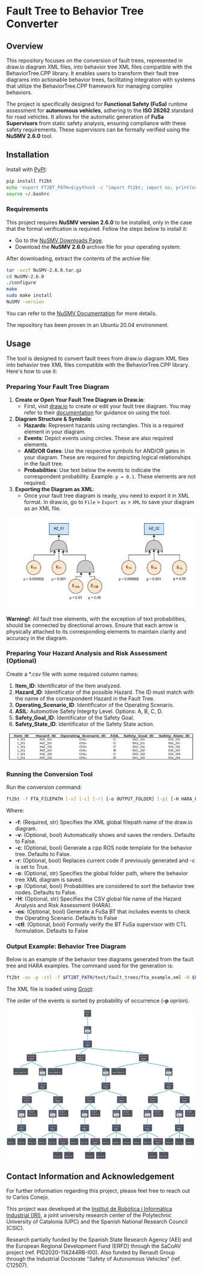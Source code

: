 # Fault Tree to Behavior Tree Converter

## Overview

This repository focuses on the conversion of fault trees, represented in draw.io diagram XML files, into behavior tree XML files compatible with the BehaviorTree.CPP library. It enables users to transform their fault tree diagrams into actionable behavior trees, facilitating integration with systems that utilize the BehaviorTree.CPP framework for managing complex behaviors.

The project is specifically designed for **Functional Safety (FuSa)** runtime assessment for **autonomous vehicles**, adhering to the **ISO 26262** standard for road vehicles. It allows for the automatic generation of **FuSa Supervisors** from static safety analysis, ensuring compliance with these safety requirements. These supervisors can be formally verified using the **NuSMV 2.6.0** tool.

## Installation

Install with [PyPI](https://pypi.org/project/ft2bt/):

```bash
pip install ft2bt
echo 'export FT2BT_PATH=$(python3 -c "import ft2bt; import os; print(os.path.dirname(ft2bt.__file__))")' >> ~/.bashrc
source ~/.bashrc
```

### Requirements

This project requires **NuSMV version 2.6.0** to be installed, only in the case that the formal verification is required. Follow the steps below to install it:

- Go to the [NuSMV Downloads Page](https://nusmv.fbk.eu/downloads.html).
- Download the **NuSMV 2.6.0** archive file for your operating system.

After downloading, extract the contents of the archive file:

```bash
tar -xvzf NuSMV-2.6.0.tar.gz
cd NuSMV-2.6.0
./configure
make
sudo make install
NuSMV -version
```

You can refer to the [NuSMV Documentation](https://nusmv.fbk.eu/userman/v26/nusmv.pdf) for more details.

The repository has been proven in an Ubuntu 20.04 environment.

## Usage

The tool is designed to convert fault trees from draw.io diagram XML files into behavior tree XML files compatible with the BehaviorTree.CPP library. Here's how to use it:

### Preparing Your Fault Tree Diagram

1. **Create or Open Your Fault Tree Diagram in Draw.io**:
    * First, visit [draw.io](https://draw.io/) to create or edit your fault tree diagram. You may refer to their [documentation](https://www.drawio.com/doc/) for guidance on using the tool.
2. **Diagram Structure & Symbols**:
    * **Hazards**: Represent hazards using rectangles. This is a required element in your diagram.
    * **Events**: Depict events using circles. These are also required elements.
    * **AND/OR Gates**: Use the respective symbols for AND/OR gates in your diagram. These are required for depicting logical relationships in the fault tree.
    * **Probabilities**: Use text below the events to indicate the correspondent probability. Example: `p = 0.1`. These elements are not required.
3. **Exporting the Diagram as XML**:
    * Once your fault tree diagram is ready, you need to export it in XML format. In draw.io, go to `File` > `Export as` > `XML` to save your diagram as an XML file.

<p align="center">
  <img src="https://raw.githubusercontent.com/cconejob/ft2bt_converter/master/ft2bt/test/fault_trees/fta_example.png" alt="Fault Tree Example">
</p>

**Warning!**: All fault tree elements, with the exception of text probabilities, should be connected by directional arrows. Ensure that each arrow is physically attached to its corresponding elements to maintain clarity and accuracy in the diagram.

### Preparing Your Hazard Analysis and Risk Assessment (Optional)

Create a *.csv file with some required column names:

1. **Item_ID**: Identificator of the Item analyzed.
2. **Hazard_ID**:  Identificator of the possible Hazard. The ID must match with the name of the correspondent Hazard in the Fault Tree.
3. **Operating_Scenario_ID**: Identificator of the Operating Scenario.
4. **ASIL**: Automotive Safety Integrity Level. Options: A, B, C, D.
5. **Safety_Goal_ID**: Identificator of the Safety Goal.
5. **Safety_State_ID**: Identificator of the Safety State action.

<p align="center">
  <img src="https://raw.githubusercontent.com/cconejob/ft2bt_converter/master/ft2bt/test/hara/hara_example.png" alt="HARA Example" width="500" height="75">
</p>

### Running the Conversion Tool

Run the conversion command:

```bash
ft2bt -f FTA_FILEPATH [-v] [-c] [-r] [-o OUTPUT_FOLDER] [-p] [-H HARA_FILEPATH] [-os] [-ctl]
```

Where:

* **-f**: (Required, str) Specifies the XML global filepath name of the draw.io diagram.
* **-v**: (Optional, bool) Automatically shows and saves the renders. Defaults to False.
* **-c**: (Optional, bool) Generate a cpp ROS node template for the behavior tree. Defaults to False.
* **-r**: (Optional, bool) Replaces current code if previously generated and -c is set to True.
* **-o**: (Optional, str) Specifies the global folder path, where the behavior tree XML diagram is saved.
* **-p**: (Optional, bool) Probabilities are considered to sort the behavior tree nodes. Defaults to False.
* **-H**: (Optional, str) Specifies the CSV global file name of the Hazard Analysis and Risk Assessment (HARA).
* **-os**: (Optional, bool) Generate a FuSa BT that includes events to check the Operating Scenario. Defaults to False
* **-ctl**: (Optional, bool) Formally verify the BT FuSa supervisor with CTL formulation. Defaults to False

### Output Example: Behavior Tree Diagram

Below is an example of the behavior tree diagrams generated from the fault tree and HARA examples. The command used for the generation is:

```bash
ft2bt -os -p -ctl -f $FT2BT_PATH/test/fault_trees/fta_example.xml -H $FT2BT_PATH/test/hara/hara_example.csv -o $FT2BT_PATH/test/behavior_trees
```

The XML file is loaded using [Groot](https://github.com/BehaviorTree/Groot):

The order of the events is sorted by probability of occurrence (**-p** oprion).

<p align="center">
  <img src="https://raw.githubusercontent.com/cconejob/ft2bt_converter/master/ft2bt/test/behavior_trees/render/BT_hz_01.svg" alt="Behavior Tree Conversion Example" height="400"> <!-- or you can set the height instead -->
</p>

## Contact Information and Acknowledgement

For further information regarding this project, please feel free to reach out to Carlos Conejo.

This project was developed at the [Institut de Robòtica i Informàtica Industrial (IRI)](https://www.iri.upc.edu/), a joint university research center of the Polytechnic University of Catalonia (UPC) and the Spanish National Research Council (CSIC).

Research partially funded by the Spanish State Research Agency (AEI) and the European Regional Development Fund (ERFD) through the SaCoAV project (ref. PID2020-114244RB-I00). Also funded by Renault Group through the Industrial Doctorate "Safety of Autonomous Vehicles" (ref. C12507).
